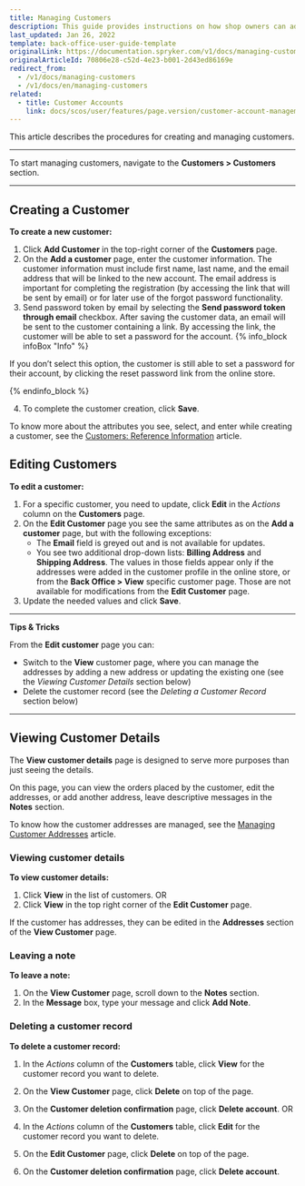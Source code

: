 ```yaml
---
title: Managing Customers
description: This guide provides instructions on how shop owners can add and manage personal information, customer billing, and shipping addresses in the Back Office.
last_updated: Jan 26, 2022
template: back-office-user-guide-template
originalLink: https://documentation.spryker.com/v1/docs/managing-customers
originalArticleId: 70806e28-c52d-4e23-b001-2d43ed86169e
redirect_from:
  - /v1/docs/managing-customers
  - /v1/docs/en/managing-customers
related:
  - title: Customer Accounts
    link: docs/scos/user/features/page.version/customer-account-management-feature-overview/customer-account-management-feature-overview.html
---
```


This article describes the procedures for creating and managing customers.
***
To start managing customers, navigate to the **Customers > Customers** section.
***
## Creating a Customer

**To create a new customer:**
1. Click **Add Customer** in the top-right corner of the **Customers** page.
2. On the **Add a customer** page, enter the customer information. The customer information must include first name, last name, and the email address that will be linked to the new account. The email address is important for completing the registration (by accessing the link that will be sent by email) or for later use of the forgot password functionality.
3. Send password token by email by selecting the **Send password token through email** checkbox. After saving the customer data, an email will be sent to the customer containing a link. By accessing the link, the customer will be able to set a password for the account.
  {% info_block infoBox "Info" %}

  If you don’t select this option, the customer is still able to set a password for their account, by clicking the reset password link from the online store.

  {% endinfo_block %}

4. To complete the customer creation, click **Save**.

To know more about the attributes you see, select, and enter while creating a customer, see the [Customers: Reference Information](/docs/scos/user/back-office-user-guides/{{page.version}}/customer/customers-customer-access-customer-groups/references/customers-reference-information.html) article.

## Editing Customers

**To edit a customer:**
1. For a specific customer, you need to update, click **Edit** in the _Actions_ column on the **Customers** page.
2. On the **Edit Customer** page you see the same attributes as on the **Add a customer** page, but with the following exceptions:
   *  The **Email** field is greyed out and is not available for updates.
   * You see two additional drop-down lists: **Billing Address** and **Shipping Address**. The values in those fields appear only if the addresses were added in the customer profile in the online store, or from the **Back Office > View** specific customer page. Those are not available for modifications from the **Edit Customer** page.
3. Update the needed values and click **Save**.
***

**Tips & Tricks**

From the **Edit customer** page you can:
* Switch to the **View** customer page, where you can manage the addresses by adding a new address or updating the existing one (see the _Viewing Customer Details_ section below)
* Delete the customer record (see the _Deleting a Customer Record_ section below)
***

## Viewing Customer Details

The **View customer details** page is designed to serve more purposes than just seeing the details.

On this page, you can view the orders placed by the customer, edit the addresses, or add another address, leave descriptive messages in the **Notes** section.

To know how the customer addresses are managed, see the [Managing Customer Addresses](/docs/scos/user/back-office-user-guides/{{page.version}}/customer/customer-customer-access-customer-groups/managing-customer-addresses.html) article.

### Viewing customer details

**To view customer details:**
1. Click **View** in the list of customers.
OR
2. Click **View** in the top right corner of the **Edit Customer** page.

If the customer has addresses, they can be edited in the **Addresses** section of the **View Customer** page.

### Leaving a note

**To leave a note:**
1. On the **View Customer** page, scroll down to the **Notes** section.
2. In the **Message** box, type your message and click **Add Note**.

### Deleting a customer record

**To delete a customer record:**
1. In the *Actions* column of the **Customers** table, click **View** for the customer record you want to delete.
2. On the **View Customer** page, click **Delete** on top of the page.
3. On the **Customer deletion confirmation** page, click **Delete account**.
OR

1. In the *Actions* column of the **Customers** table, click **Edit** for the customer record you want to delete.
2. On the **Edit Customer** page, click **Delete** on top of the page.
3. On the **Customer deletion confirmation** page, click **Delete account**.
